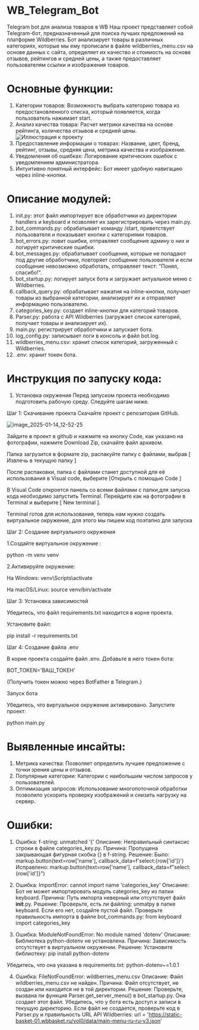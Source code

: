 # WB_Telegram_Bot
Telegram bot для анализа товаров в WB
Наш проект представляет собой Telegram-бот, предназначенный для поиска лучших предложений на платформе Wildberries. Бот анализирует товары в различных категориях, которые мы ему прописали в файле wildberries_menu.csv на основе данных с сайта, определяет их качество и стоимость на основе отзывов, рейтингов и средней цены, а также предоставляет пользователям ссылки и изображения товаров.
# Основные функции:
1. Категории товаров: Возможность выбрать категорию товара из предостановленного списка, который появляется, когда пользователь нажимает start.
2. Анализ качества товара: Расчет метрики качества на основе рейтинга, количества отзывов и средней цены.
![Иллюстрация к проекту](https://github.com/Nadya-hope20/WB_Telegram_Bot/raw/main/main/image.png)
4. Предоставление информации о товарах: Название, цвет, бренд, рейтинг, отзывы, средняя цена, метрика качества и изображение.
5. Уведомления об ошибках: Логирование критических ошибок с уведомлением администратора.
6. Интуитивно понятный интерфейс: Бот имеет удобную навигацию через inline-кнопки.
# Описание модулей:
1. init.py: этот файл импортирует все обработчики из директории handlers и keyboard и позволяет их зарегистрировать через main.py.
2. bot_commands.py: обрабатывает команду /start, приветствует пользователя и показывает кнопки с категориями товаров.
3. bot_errors.py: ловит ошибки, отправляет сообщение админу о них и логирует критические ошибки.
4. bot_messages.py: обрабатывает сообщения, которые не попадают под другие обработчики, повторяет сообщение пользователя и если сообщение невозможно обработать, отправляет текст: "Понял, спасибо!".
5. bot_startup.py: логирует запуск бота и загружает актуальное меню с Wildberries.
6. callback_query.py: обрабатывает нажатия на inline-кнопки, получает товары из выбранной категории, анализирует их и отправляет информацию пользователю.
7. categories_key.py: создает inline-кнопки для категорий товаров.
8. Parser.py: работа с API Wildberries (загружает список категорий, получает товары и анализирует их).
9. main.py: регистрирует обработчики и запускает бота.
10. log_config.py: записывает логи в консоль и файл bot.log.
11. wildberries_menu.csv: хранит список категорий, загруженный с Wildberries.
12. .env: хранит токен бота.
# Инструкция по запуску кода:
1. Установка окружения
Перед запуском проекта необходимо подготовить рабочую среду. Следуйте шагам ниже.

Шаг 1: Скачивание проекта
Скачайте проект с репозитория GitHub.

![image_2025-01-14_12-52-25](https://github.com/user-attachments/assets/8e8a26ba-88c3-4c9e-ba54-888b300d4667)

Зайдите в проект в github и нажмите на кнопку Code, как указано на фотографии, нажмите Download Zip, скачайте файл архивом.

Папка загрузится в формате zip, распакуйте папку с файлами, выбрав [ Извлечь в текущую папку ]

После распаковки, папка с файлами станет доступной для её использования в Visual code, выберите [Открыть с помощью Code ]

В Visual Code откроется панель со всеми файлами с папки,для запуска кода необходимо запустить Terminal.
Перейдите как на фотографии в Terminal и выберите [ New terminal ].

Terminal готов для использования, теперь нам нужно создать виртуальное окружение, для этого мы пишем код поэтапно для запуска

Шаг 2: Создание виртуального окружения

1.Создайте виртуальное окружение :

python -m venv venv

2.Активируйте окружение:

На Windows:
venv\Scripts\activate

На macOS/Linux:
source venv/bin/activate

Шаг 3: Установка зависимостей

Убедитесь, что файл requirements.txt находится в корне проекта.

Установите файл:

pip install -r requirements.txt

Шаг 4: Создание файла .env

В корне проекта создайте файл .env.
Добавьте в него токен бота:

BOT_TOKEN='ВАШ_ТОКЕН'

{Получить токен можно через BotFather в Telegram.}

Запуск бота 

Убедитесь, что виртуальное окружение активировано.
Запустите проект:

python main.py

# Выявленные инсайты:
1. Метрика качества: Позволяет определить лучшее предложение с точки зрения цены и отзывов.
2. Популярные категории: Категории с наибольшим числом запросов у пользователей.
3. Оптимизация запросов: Использование многопоточной обработки позволило ускорить проверку изображений и снизить нагрузку на сервер.
# Ошибки:
1. Ошибка: f-string: unmatched '{'
Описание: Неправильный синтаксис строки в файле categories_key.py.
Причина: Пропущена закрывающая фигурная скобка {} в f-string.
Решение:
Было:
markup.button(text=row['name'], callback_data=f'select:{row['id']}')
Исправлено:
markup.button(text=row['name'], callback_data=f"select:{row['id']}")

2. Ошибка: ImportError: cannot import name 'categories_key'
Описание: Бот не может импортировать модуль categories_key из папки keyboard.
Причина: Путь импорта неверный или отсутствует файл __init__.py.
Решение:
Проверьте, есть ли файлing: unmatpy в папке keyboard. Если его нет, создайте пустой файл.
Проверьте правильность импорта в файле bot_commands.py:
from keyboard import categories_key

3. Ошибка: ModuleNotFoundError: No module named 'dotenv'
Описание: Библиотека python-dotenv не установлена.
Причина: Зависимость отсутствует в виртуальном окружении.
Решение:
Установите библиотеку:
pip install python-dotenv

Убедитесь, что она указана в requirements.txt:
python-dotenv~=1.0.1

4. Ошибка: FileNotFoundError: wildberries_menu.csv
Описание: Файл wildberries_menu.csv не найден.
Причина: Файл отсутствует, не создан или находится не в той директории.
Решение:
Проверьте, вызвана ли функция Parser.get_server_menu() в bot_startup.py. Она создает этот файл.
Убедитесь, что у бота есть доступ к записи в текущую директорию.
Если файл не создается, проверьте код в Parser.py и правильность URL API Wildberries:
url = 'https://static-basket-01.wbbasket.ru/vol0/data/main-menu-ru-ru-v3.json'
